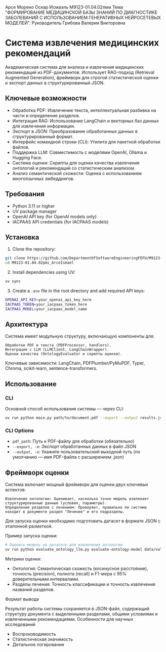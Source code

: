 Арсе Морено Оскар Исмаэль М9123-01.04.02пми
Тема "ФОРМИРОВАНИЕ МЕДИЦИНСКОЙ БАЗЫ ЗНАНИЙ ПО ДИАГНОСТИКЕ ЗАБОЛЕВАНИЙ С ИСПОЛЬЗОВАНИЕМ ГЕНЕРАТИВНЫХ НЕЙРОСЕТЕВЫХ МОДЕЛЕЙ".
Руководитель Грибова Валерия Викторовна

# Система извлечения медицинских рекомендаций

Академическая система для анализа и извлечения медицинских рекомендаций из PDF-документов. Использует RAG-подход (Retrieval Augmented Generation), фреймворк для строгой статистической оценки и экспорт данных в структурированный JSON.


## Ключевые возможности

- Обработка PDF: Извлечение текста, интеллектуальная разбивка на части и определение разделов.
- Интеграция RAG: Использование LangChain и векторных баз данных для извлечения информации.
- Экспорт в JSON: Преобразование обработанных данных в структурированный формат.
- Интерфейс командной строки (CLI): Утилита для пакетной обработки файлов.
- Поддержка LLM: Совместимость с моделями OpenAI, Ollama и Hugging Face.
- Система оценки: Скрипты для оценки качества извлечения онтологий и рекомендаций со статистическим анализом.
- Анализ семантической схожести: Оценка с использованием многоязычных эмбеддингов.

## Требования

- Python 3.11 or higher
- UV package manager
- OpenAI API key (for OpenAI models only)
- IACPAAS API credentials (for IACPAAS models)

## Установка

1. Clone the repository:

```bash
git clone https://github.com/DepartmentOfSoftwareEngineeringFEFU/M9123-01.04.02pmi_ArceIsmael
cd M9123-01.04.02pmi_ArceIsmael
```

2. Install dependencies using UV:

```bash
uv sync
```

3. Create a `.env` file in the root directory and add required API keys:

```bash
OPENAI_API_KEY=your_openai_api_key_here
IACPAAS_TOKEN=your_iacpaas_token_here
IACPAAS_MODEL=your_iacpaas_model_name
```

## Архитектура

Система имеет модульную структуру, включающую компоненты для:

    Обработки PDF и текста (PDFProcessor, handlers).
    Интеграции с LLM (LLMClient, LangChainWrapper).
    Оценки качества (OntologyEvaluator и скрипты оценки).

Ключевые зависимости: LangChain, PDFPlumber/PyMuPDF, Typer, Chroma, scikit-learn, sentence-transformers.

## Использование

### CLI

Основной способ использования системы — через CLI:

```bash
uv run python main.py path/to/document.pdf --export --output results.json
```

### CLI Options

- `pdf_path`: Путь к PDF-файлу для обработки (обязательно)
- `--export, -e`: Экспорт обработанных данных в файл JSON
- `--output, -o`: Укажите пользовательский выходной путь (по умолчанию — имя PDF-файла с расширением .json)


## Фреймворк оценки

Система включает мощный фреймворк для оценки двух ключевых аспектов:

    Извлечение онтологии: Оценивает, насколько точно модель извлекает структурированные данные (условия, параметры).
    Определение разделов с лечением: Проверяет, правильно ли система находит в документе раздел "Лечение" и его подразделы.

Для запуска оценки необходимо подготовить датасет в формате JSON с эталонной разметкой.

Пример запуска оценки:
```bash
# Оценить модель на датасете для извлечения онтологии
uv run python evaluate_ontology_llm.py evaluate-ontology-model data/validation_50.json
```

Метрики оценки:

- Онтология: Семантическая схожесть (косинусное расстояние), точность (precision), полнота (recall) и F1-мера с 95% доверительными интервалами.
- Разделы лечения: Точность классификации и точность извлечения названий разделов.

Формат вывода

Результат работы системы сохраняется в JSON-файл, содержащий структуру документа с выделенными разделами, общими условиями и извлеченными рекомендациями.
Особенности для научных исследований

- Воспроизводимость
- Статистическая значимость
- Детальное логирование
